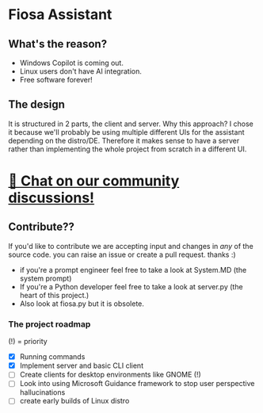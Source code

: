 # Fiosa Assistant

## What's the reason?
- Windows Copilot is coming out.
- Linux users don't have AI integration.
- Free software forever!

## The design
It is structured in 2 parts, the client and server. Why this approach? I chose it because we'll probably be using multiple different UIs for the assistant depending on the distro/DE. Therefore it makes sense to have a server rather than implementing the whole project from scratch in a different UI.

# [🎉 Chat on our community discussions!](https://github.com/Altronix-Linux/Assistant/discussions)

## Contribute??
If you'd like to contribute we are accepting input and changes in *any* of the source code. you can raise an issue or create a pull request. thanks :)
- if you're a prompt engineer feel free to take a look at System.MD (the system prompt)
- If you're a Python developer feel free to take a look at server.py (the heart of this project.)
- Also look at fiosa.py but it is obsolete.
### The project roadmap
(!) = priority
- [x] Running commands
- [x] Implement server and basic CLI client
- [ ] Create clients for desktop environments like GNOME (!)
- [ ] Look into using Microsoft Guidance framework to stop user perspective hallucinations
- [ ] create early builds of Linux distro
